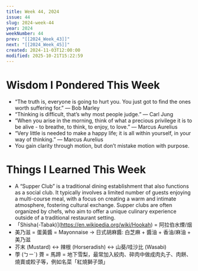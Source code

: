 ```yaml
---
title: Week 44, 2024
issue: 44
slug: 2024-week-44
year: 2024
weekNumber: 44
prev: "[[2024_Week_43]]"
next: "[[2024_Week_45]]"
created: 2024-11-03T12:00:00
modified: 2025-10-21T15:22:59
---
```


# Wisdom I Pondered This Week

* “The truth is, everyone is going to hurt you. You just got to find the ones worth suffering for.” — Bob Marley
* “Thinking is difficult, that’s why most people judge.” — Carl Jung
* “When you arise in the morning, think of what a precious privilege it is to be alive - to breathe, to think, to enjoy, to love.” — Marcus Aurelius
* “Very little is needed to make a happy life; it is all within yourself, in your way of thinking.” — Marcus Aurelius
* You gain clarity through motion, but don’t mistake motion with purpose.

# Things I Learned This Week

* A “Supper Club” is a traditional dining establishment that also functions as a social club. It typically involves a limited number of guests enjoying a multi-course meal, with a focus on creating a warm and intimate atmosphere, fostering cultural exchange. Supper clubs are often organized by chefs, who aim to offer a unique culinary experience outside of a traditional restaurant setting.
* 「Shisha(-Tabak)](<https://en.wikipedia.org/wiki/Hookah>) = 阿拉伯水煙/烟
* 美乃滋 = 蛋黃醬 = Mayonnaise → 日式胡麻醬: 白芝麻 + 醬油 + 香油/麻油 + 美乃滋
* 芥末 (Mustard) ↔ 辣根 (Horseradish) ↔ 山葵/哇沙比 (Wasabi)
* 荸 (ㄅㄧˊ) 薺 = 馬蹄 = 地下雪梨，最常加入絞肉、碎肉中做成肉丸子、肉餅、燒賣或餃子等，例如名菜「紅燒獅子頭」
